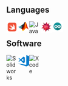## Languages

<img align="left" alt="Swift" width="30px" src="https://raw.githubusercontent.com/jmahlers/jmahlers/master/swift.png" />
<img align="left" alt="MatLAB" width="30px" src="https://raw.githubusercontent.com/jmahlers/jmahlers/master/matlab.gif" />
<img align="left" alt="Java" width="30px" src="https://img.icons8.com/color/344/java-coffee-cup-logo.png" />
<img align="left" alt="Mathematica" width="30px" src="https://raw.githubusercontent.com/jmahlers/jmahlers/master/mathematica.png" />
<img align="left" alt="Arduino" width="30px" src="https://raw.githubusercontent.com/jmahlers/jmahlers/master/arduino.png" />
<br />

## Software

<img align="left" alt="Solidworks" width="30px" src="https://img.icons8.com/color/344/solidworks.png" />
<img align="left" alt="Visual Studio Code" width="30px" src="https://raw.githubusercontent.com/github/explore/80688e429a7d4ef2fca1e82350fe8e3517d3494d/topics/visual-studio-code/visual-studio-code.png" />
<img align="left" alt="Xcode" width="30px" src="https://developer.apple.com/assets/elements/icons/xcode/xcode-256x256.png" />
